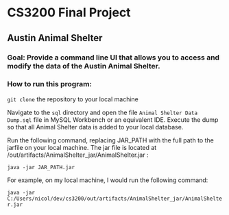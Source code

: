 # CS3200 Final Project

## Austin Animal Shelter

### Goal: Provide a command line UI that allows you to access and modify the data of the Austin Animal Shelter.

### How to run this program:
 `git clone` the repository to your local machine

Navigate to the `sql` directory and open the file `Animal Shelter Data Dump.sql` file in MySQL Workbench or an equivalent IDE. Execute the dump so that all Animal Shelter data is added to your local database.

Run the following command, replacing JAR_PATH with the full path to the jarfile on your local machine. The jar file is located at /out/artifacts/AnimalShelter_jar/AnimalShelter.jar :

`java -jar JAR_PATH.jar`

For example, on my local machine, I would run the following command: 

`java -jar C:/Users/nicol/dev/cs3200/out/artifacts/AnimalShelter_jar/AnimalShelter.jar`
